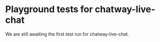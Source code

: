 # Playground tests for chatway-live-chat
We are still awaiting the first test run for chatway-live-chat.
